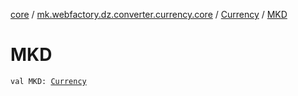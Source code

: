 [core](../../index.md) / [mk.webfactory.dz.converter.currency.core](../index.md) / [Currency](index.md) / [MKD](./-m-k-d.md)

# MKD

`val MKD: `[`Currency`](index.md)